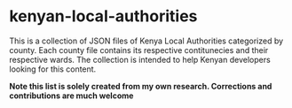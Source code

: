 # kenyan-local-authorities

This is a collection of JSON files of Kenya Local Authorities categorized by county. Each county file contains its respective contitunecies and their respective wards.
The collection is intended to help Kenyan developers looking for this content.

**Note this list is solely created from my own research. Corrections and contributions are much welcome**
